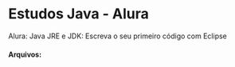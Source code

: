 # Estudos Java - Alura
Alura: Java JRE e JDK: Escreva o seu primeiro código com Eclipse<br>

#### Arquivos:<br>
